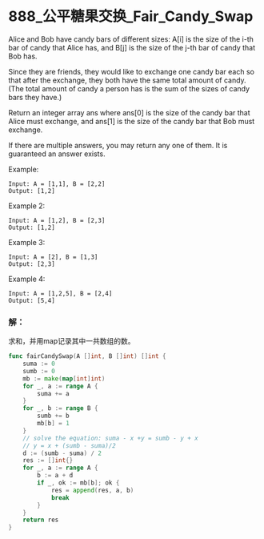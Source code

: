 # 888_公平糖果交换_Fair_Candy_Swap
Alice and Bob have candy bars of different sizes: A[i] is the size of the i-th bar of candy that Alice has, and B[j] is the size of the j-th bar of candy that Bob has.

Since they are friends, they would like to exchange one candy bar each so that after the exchange, they both have the same total amount of candy.  (The total amount of candy a person has is the sum of the sizes of candy bars they have.)

Return an integer array ans where ans[0] is the size of the candy bar that Alice must exchange, and ans[1] is the size of the candy bar that Bob must exchange.

If there are multiple answers, you may return any one of them.  It is guaranteed an answer exists.

Example:

    Input: A = [1,1], B = [2,2]
    Output: [1,2]

Example 2:

    Input: A = [1,2], B = [2,3]
    Output: [1,2]

Example 3:

    Input: A = [2], B = [1,3]
    Output: [2,3]

Example 4:

    Input: A = [1,2,5], B = [2,4]
    Output: [5,4]

### 解：

求和，并用map记录其中一共数组的数。

```go
func fairCandySwap(A []int, B []int) []int {
	suma := 0
	sumb := 0
	mb := make(map[int]int)
	for _, a := range A {
		suma += a
	}
	for _, b := range B {
		sumb += b
		mb[b] = 1
	}
	// solve the equation: suma - x +y = sumb - y + x
	// y = x + (sumb - suma)/2
	d := (sumb - suma) / 2
	res := []int{}
	for _, a := range A {
		b := a + d
		if _, ok := mb[b]; ok {
			res = append(res, a, b)
			break
		}
	}
	return res
}
```